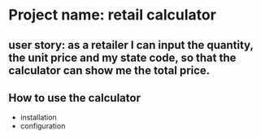 # Project name: retail calculator
## user story: as a retailer I can input the quantity, the unit price and my state code, so that the calculator can show me the total price. 
## How to use the calculator
- installation
- configuration
